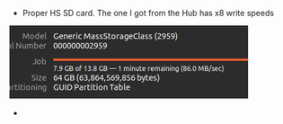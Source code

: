 
- Proper HS SD card. The one I got from the Hub has x8 write speeds
  
![](res/Pasted%20image%2020241106192352.png)

- 